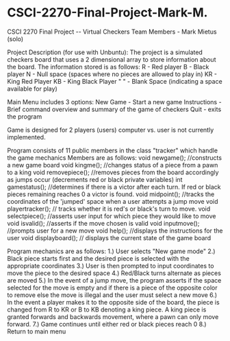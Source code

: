 # CSCI-2270-Final-Project-Mark-M.
CSCI 2270 Final Project -- Virtual Checkers
Team Members - Mark Mietus (solo)

Project Description (for use with Unbuntu):
The project is a simulated checkers board that uses a 2 dimensional array to store information about the board.
The information stored is as follows: R - Red player
                                      B - Black player
                                      N - Null space (spaces where no pieces are allowed to play in)
                                      KR - King Red Player
                                      KB - King Black Player
                                      " " - Blank Space (indicating a space available for play)
                                      
Main Menu includes 3 options: New Game - Start a new game
                              Instructions - Brief command overview and summary of the game of checkers
                              Quit - exits the program
                              
  Game is designed for 2 players (users) computer vs. user is not currently implemented.
  
Program consists of 11 public members in the class "tracker" which handle the game mechanics
Members are as follows:
        void newgame(); //constructs a new game board
        void kingme(); //changes status of a piece from a pawn to a king
        void removepiece(); //removes pieces from the board accordingly as jumps occur (decrements red or black private variables)
        int gamestatus(); //determines if there is a victor after each turn. If red or black pieces remaining reaches 0 a victor is found.
        void midpoint(); //tracks the coordinates of the 'jumped' space when a user attempts a jump move
        void playertracker(); // tracks whether it is red's or black's turn to move.
        void selectpiece(); //asserts user input for which piece they would like to move
        void isvalid(); //asserts if the move chosen is valid
        void inputmove(); //prompts user for a new move
        void help(); //displays the instructions for the user
        void displayboard(); // displays the current state of the game board
        
Program mechanics are as follows:
1.) User selects "New game mode"
2.) Black piece starts first and the desired piece is selected with the appropriate coordinates
3.) User is then prompted to input coordinates to move the piece to the desired space
4.) Red/Black turns alternate as pieces are moved
5.) In the event of a jump move, the program asserts if the space selected for the move is empty and if there is a piece of the opposite color to remove else the move is illegal and the user must select a new move
6.) In the event a player makes it to the opposite side of the board, the piece is changed from R to KR or B to KB denoting a king piece. A king piece is granted forwards and backwards movement, where a pawn can only move forward.
7.) Game continues until either red or black pieces reach 0
8.) Return to main menu
